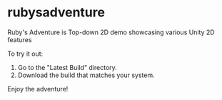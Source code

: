 # rubysadventure
Ruby's Adventure is Top-down 2D demo showcasing various Unity 2D features

To try it out:

1. Go to the "Latest Build" directory.
2. Download the build that matches your system.
   
Enjoy the adventure!
